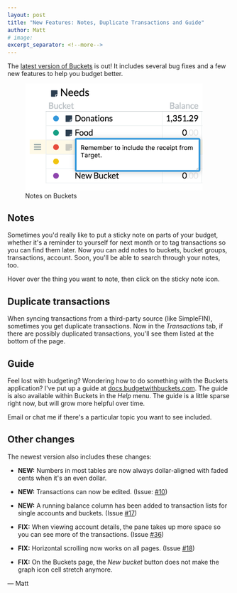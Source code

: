 ```yaml
---
layout: post
title: "New Features: Notes, Duplicate Transactions and Guide"
author: Matt
# image:
excerpt_separator: <!--more-->
---
```


The [latest version of Buckets]((https://github.com/buckets/application/releases/latest)) is out!  It includes several bug fixes and a few new features to help you budget better.

<figure>
<img class="outlined" src="/img/v0.25/notes1.png" alt="Notes" style="width: 400px;">
<figcaption>Notes on Buckets</figcaption>
</figure>

<!--more--> 

## Notes

Sometimes you'd really like to put a sticky note on parts of your budget, whether it's a reminder to yourself for next month or to tag transactions so you can find them later.  Now you can add notes to buckets, bucket groups, transactions, account.  Soon, you'll be able to search through your notes, too.

Hover over the thing you want to note, then click on the sticky note icon.

## Duplicate transactions

When syncing transactions from a third-party source (like SimpleFIN), sometimes you get duplicate transactions.  Now in the *Transactions* tab, if there are possibly duplicated transactions, you'll see them listed at the bottom of the page.

## Guide

Feel lost with budgeting?  Wondering how to do something with the Buckets application?  I've put up a guide at [docs.budgetwithbuckets.com](https://docs.budgetwithbuckets.com).  The guide is also available within Buckets in the *Help* menu.  The guide is a little sparse right now, but will grow more helpful over time.

Email or chat me if there's a particular topic you want to see included.

## Other changes

The newest version also includes these changes:

- **NEW:** Numbers in most tables are now always dollar-aligned with faded cents when it's an even dollar.

- **NEW:** Transactions can now be edited.  (Issue: [#10](https://github.com/buckets/application/issues/10))

- **NEW:** A running balance column has been added to transaction lists for single accounts and buckets. (Issue [#17](https://github.com/buckets/application/issues/17))

- **FIX:** When viewing account details, the pane takes up more space so you can see more of the transactions.  (Issue [#36](https://github.com/buckets/application/issues/36))

- **FIX:** Horizontal scrolling now works on all pages.  (Issue [#18](https://github.com/buckets/application/issues/18))

- **FIX:** On the Buckets page, the *New bucket* button does not make the graph icon cell stretch anymore.


&mdash; Matt
